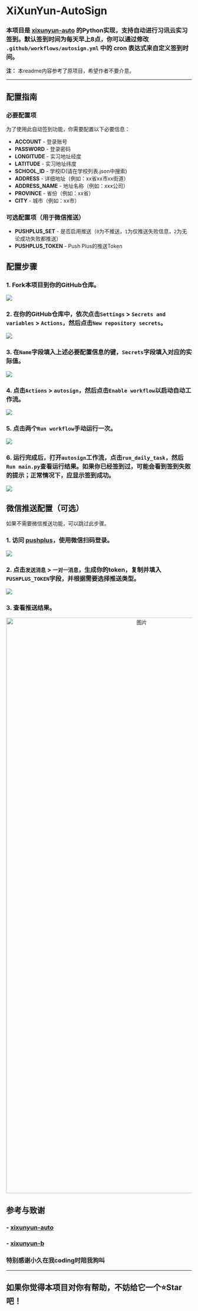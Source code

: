 # XiXunYun-AutoSign

### 本项目是 [xixunyun-auto](https://github.com/EaxMov/xixunyun-auto) 的Python实现，支持自动进行习讯云实习签到。默认签到时间为每天早上8点，你可以通过修改 `.github/workflows/autosign.yml` 中的 cron 表达式来自定义签到时间。

**注：** 本readme内容参考了原项目，希望作者不要介意。

---
## 配置指南

### 必要配置项

为了使用此自动签到功能，你需要配置以下必要信息：

- **ACCOUNT** - 登录账号
- **PASSWORD** - 登录密码
- **LONGITUDE** - 实习地址经度
- **LATITUDE** - 实习地址纬度
- **SCHOOL_ID** - 学校ID(请在学校列表.json中搜索)
- **ADDRESS** - 详细地址（例如：xx省xx市xx街道）
- **ADDRESS_NAME** - 地址名称（例如：xxx公司）
- **PROVINCE** - 省份（例如：xx省）
- **CITY** - 城市（例如：xx市）

### 可选配置项（用于微信推送）

- **PUSHPLUS_SET** - 是否启用推送（`0`为不推送，`1`为仅推送失败信息，`2`为无论成功失败都推送）
- **PUSHPLUS_TOKEN** - Push Plus的推送Token

## 配置步骤
### 1. **Fork本项目**到你的GitHub仓库。
![](pic/001.png)
### 2. 在你的GitHub仓库中，依次点击`Settings` > `Secrets and variables` > `Actions`，然后点击`New repository secrets`。
![](pic/002.png)
### 3. 在`Name`字段填入上述必要配置信息的键，`Secrets`字段填入对应的实际值。
![](pic/003.png)
### 4. 点击`Actions` > `autosign`，然后点击`Enable workflow`以启动自动工作流。
![](pic/004.png)
### 5. 点击两个`Run workflow`手动运行一次。
![](pic/005.png)
### 6. 运行完成后，打开`autosign`工作流，点击`run_daily_task`，然后`Run main.py`查看运行结果。如果你已经签到过，可能会看到签到失败的提示；正常情况下，应显示签到成功。
![](pic/006.png)
## 微信推送配置（可选）

如果不需要微信推送功能，可以跳过此步骤。

### 1. 访问 [pushplus](https://www.pushplus.plus)，使用微信扫码登录。
![](pic/007.png)

### 2. 点击`发送消息` > `一对一消息`，生成你的token，复制并填入`PUSHPLUS_TOKEN`字段，并根据需要选择推送类型。
![](pic/008.png)

### 3. 查看推送结果。

<div style="text-align:center;">
    <img src="pic/009.png" alt="图片" width="720" height="1560">
</div>


## 参考与致谢

### - [xixunyun-auto](https://github.com/EaxMov/xixunyun-auto)
### - [xixunyun-b](https://github.com/lanzeweie/xixunyun-b)

### 特别感谢小久在我coding时陪我狗叫

---

## 如果你觉得本项目对你有帮助，不妨给它一个⭐Star吧！